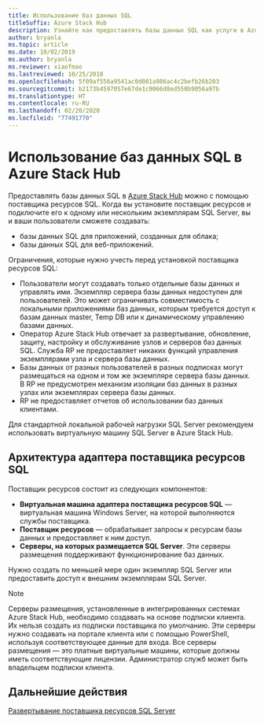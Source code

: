 ```yaml
---
title: Использование баз данных SQL
titleSuffix: Azure Stack Hub
description: Узнайте как предоставлять базы данных SQL как услуги в Azure Stack Hub, используя поставщик ресурсов SQL Server.
author: bryanla
ms.topic: article
ms.date: 10/02/2019
ms.author: bryanla
ms.reviewer: xiaofmao
ms.lastreviewed: 10/25/2018
ms.openlocfilehash: 5f09af556a9541ac0d081a986ac4c2befb26b203
ms.sourcegitcommit: b2173b4597057e67de1c9066d8ed550b9056a97b
ms.translationtype: HT
ms.contentlocale: ru-RU
ms.lasthandoff: 02/20/2020
ms.locfileid: "77491770"
---
```

# <a name="use-sql-databases-on-azure-stack-hub"></a>Использование баз данных SQL в Azure Stack Hub

Предоставлять базы данных SQL в [Azure Stack Hub](azure-stack-overview.md) можно с помощью поставщика ресурсов SQL. Когда вы установите поставщик ресурсов и подключите его к одному или нескольким экземплярам SQL Server, вы и ваши пользователи сможете создавать:

- базы данных SQL для приложений, созданных для облака;
- базы данных SQL для веб-приложений.

Ограничения, которые нужно учесть перед установкой поставщика ресурсов SQL:

- Пользователи могут создавать только отдельные базы данных и управлять ими. Экземпляр сервера базы данных недоступен для пользователей. Это может ограничивать совместимость с локальными приложениями баз данных, которым требуется доступ к базам данных master, Temp DB или к динамическому управлению базами данных.
- Оператор Azure Stack Hub отвечает за развертывание, обновление, защиту, настройку и обслуживание узлов и серверов баз данных SQL. Служба RP не предоставляет никаких функций управления экземплярами узла и сервера базы данных.
- Базы данных от разных пользователей в разных подписках могут размещаться на одном и том же экземпляре сервера базы данных. В RP не предусмотрен механизм изоляции баз данных в разных узлах или экземплярах сервера базы данных.
- RP не предоставляет отчетов об использовании баз данных клиентами.

Для стандартной локальной рабочей нагрузки SQL Server рекомендуем использовать виртуальную машину SQL Server в Azure Stack Hub.

## <a name="sql-resource-provider-adapter-architecture"></a>Архитектура адаптера поставщика ресурсов SQL

Поставщик ресурсов состоит из следующих компонентов:

- **Виртуальная машина адаптера поставщика ресурсов SQL** — виртуальная машина Windows Server, на которой выполняются службы поставщика.
- **Поставщик ресурсов** — обрабатывает запросы к ресурсам базы данных и предоставляет к ним доступ.
- **Серверы, на которых размещается SQL Server**. Эти серверы размещения поддерживают функционирование баз данных.

Нужно создать по меньшей мере один экземпляр SQL Server или предоставить доступ к внешним экземплярам SQL Server.

> [!NOTE]
> Серверы размещения, установленные в интегрированных системах Azure Stack Hub, необходимо создавать на основе подписки клиента. Их нельзя создать из подписки поставщика по умолчанию. Эти серверы нужно создавать на портале клиента или с помощью PowerShell, используя соответствующее данные для входа. Все серверы размещения — это платные виртуальные машины, которые должны иметь соответствующие лицензии. Администратор служб может быть владельцем подписки клиента.

## <a name="next-steps"></a>Дальнейшие действия

[Развертывание поставщика ресурсов SQL Server](azure-stack-sql-resource-provider-deploy.md)
